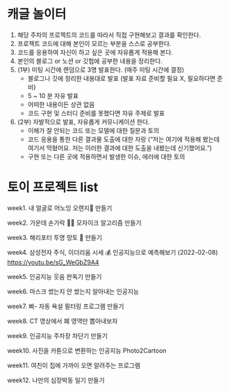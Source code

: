 # 캐글 놀이터

1. 해당 주차의 프로젝트의 코드를 따라서 직접 구현해보고 결과를 확인한다.
2. 프로젝트 코드에 대해 본인이 모르는 부분을 스스로 공부한다.
3. 코드를 응용하여 자신이 하고 싶은 곳에 자유롭게 적용해 본다.
4. 본인의 블로그 or 노션 or 깃헙에 공부한 내용을 정리한다.
5. (1부) 미팅 시간에 랜덤으로 3명 발표한다. (매주 미팅 시간에 결정)
    - 블로그나 깃에 정리한 내용대로 발표 (발표 자료 준비할 필요 X, 필요하다면 준비)
    - 5 ~ 10 분 자유 발표
    - 어떠한 내용이든 상관 없음
    - 코드 구현 및 스터디 준비를 못했다면 자유 주제로 발표
6. (2부) 자발적으로 발표, 자유롭게 커뮤니케이션 한다.
    - 이해가 잘 안되는 코드 또는 모델에 대한 질문과 토의
    - 코드 응용을 통한 다른 결과물 도출에 대한 자랑 (“저는 여기에 적용해 봤는데 여기서 막혔어요. 저는 이러한 결과에 대한 도출을 내봤는데 신기했어요.”)
    - 구현 또는 다른 곳에 적용하면서 발생한 이슈, 에러에 대한 토의


# 토이 프로젝트 list
week1. 내 얼굴로 어노잉 오렌지🍊 만들기

week2. 가운데 손가락 🖕🏻 모자이크 알고리즘 만들기

week3. 해리포터 투명 망토 🧙 만들기

week4. 삼성전자 주식, 이더리움 시세 💰 인공지능으로 예측해보기 (2022-02-08)
https://youtu.be/sG_WeGbZ9A4

week5. 인공지능 웃음 판독기 만들기

week6. 마스크 썼는지 안 썼는지 알아내는 인공지능

week7. 삐- 자동 욕설 필터링 프로그램 만들기

week8. CT 영상에서 폐 영역만 뽑아내보자

week9. 인공지능 주차장 차단기 만들기

week10. 사진을 카툰으로 변환하는 인공지능 Photo2Cartoon

week11. 여친이 집에 가까이 오면 알려주는 프로그램

week12. 나만의 심장박동 일기 만들기

